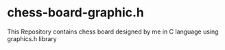# chess-board-graphic.h
This Repository contains chess board designed by me in C language using graphics.h library
